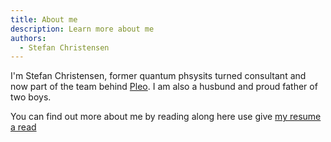 ```yaml
---
title: About me
description: Learn more about me
authors:
  - Stefan Christensen
---
```


I'm Stefan Christensen, former quantum phsysits turned consultant and now part of the team behind [Pleo](www.pleo.io). I am also a husbund and proud father of two boys.

You can find out more about me by reading along here use give [my resume a read](https://rxresu.me/mathisgauthey/resume)
